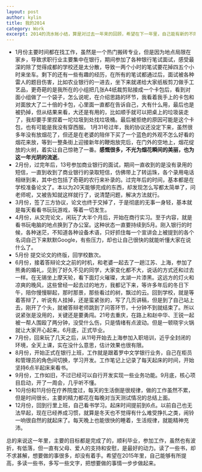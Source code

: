 ```yaml
---
layout: post
author: kylin
title: 我的2014
category: Work
excerpt: 2014的流水帐小结，算是对过去一年来的回顾，希望在下一年里，自己能有新的不同。
---
```

- 1月份主要时间都在找工作，虽然是一个热门搬砖专业，但是因为地点局限在家乡，导致求职行业主要集中在银行，期间参加了各种银行笔试面试，感受最深的除了觉得成都的学校还是太分散，导致一两个小时的笔试要花掉四五个小时来坐车。剩下的还有一些有趣的经历，在所有的笔试都通过后，面试被各种雷人的题目伤害，比如农业银行的一进去，坐下来就递给大家纸板剪刀做手工艺品，更奇葩的是我所在的小组把几张A4纸裁剪贴接成一个卡包后，看到对面小组做了一个袋子，怎么说呢，在介绍思路的环节，我看着我手上的卡包和对面放大了二十倍的卡包，心里面一直都在告诉自己，大有什么用，最后也是被扔掉，但从结果来看，大还是有用的，比如顺手就可以把桌上的垃圾装走了，我却要手里捏着一坨垃圾到处找垃圾桶。最后被拒绝的原因可能是这个卡包，也有可能是我没有穿西服。
1月31号过年，我的协议还没定下来，虽然很多年没有放烟花了，但还是在老婆的陪伴下买了一个蓝色的外观不怎么好看的烟花来放，等到一整条街上迎接新年的鞭炮放完后，在门外的空地上，烟花绽放的火树，着实让自己惊艳了一番。**感慨很多，不光为烟花瞬间的美丽，也为这一年光阴的流逝**。
- 2月份，过完年后，13号参加商业银行的面试，期间一直收到的是没有录用的短信，一直到收到了商业银行的录取短信，仿佛带上了转运珠，各个录用电话相继到来，其中也包括了奇葩的农行来补录的。过完年后的时间，基本都是在学校准备论文了。本以为20天能够完成的东西，却发现怎么写都太简单了，问老师呢，又被告知就这样就行了，说清楚问题，解决方法就行。
- 3月份，签了三方协议，论文也终于交掉了，于是彻底的无事一身轻，基本就是每天看看书玩玩游戏，等着一切发生。
- 4月份，从交完论文，闲玩了大半个月后，开始在商行实习。至于内容，就是看书玩电脑的地点换到了办公室。这种状态一直要持续到5月。刚入银行的时候，各种迷茫，不知道各种设备术语，只好抓住每一个宣讲会上被提到的各个名词自己下来默默Google，有些压力，却也让自己很快的就能听懂大家在说什么了。
- 5月份 提交论文的终版，回学校数次。
- 6月份，接着答辩论文之前的时机，和老婆一起去了一趟江苏、上海，参加了熊勇的婚礼，见到了好久不见的同学，大家变化都不大，说话的方式还和过去一样。在无锡坐上摩天轮，看下面灯火璀璨，太湖一片漆黑。这远方的灯火和凉爽的晚风，这些曾经一起去过的地方，我都记下来，等许多年后的冬日下午，陪你慢慢聊起，那时那景，那些看过的树，飘过的云。回到学校，就是等着答辩了，听说有人挂掉，还是蛮紧张的，写了几页讲稿，但是到了自己站上去，刚开了个头，就被答辩老师跳到了问答环节，十分钟不到就结束了。所以说紧张是没用的，关键还是要勇闯。21号去重庆，在路上和赵中华、王锐一起被一帮人围殴了两分钟，没受什么伤，只是情绪有点波动。但是一顿晓宇火锅就让大家开心起来。6月底，正式毕业。
- 7月份，回来玩了几天之后，从11号开始去上海参加入职培训，近乎全封闭的环境，全天上课，实在没什么意思，估计效果也很有限。
- 8月份，开始正式在银行上班，工作就是跟着罗中文学银行业务，自己在柜员和管理员的角色间切换，学习开发。工作笔记上记录了每天起床的时间，开始坚持6点半起床来看书。
- 9月份，工作如旧，不过已经可以自行开发实现一些业务功能。9月底，核心项目启动，开了一周会，几乎听不懂。
- 10月份和11月份在疗养院度过，每天的生活倒是很规律，做的工作虽然不累，但是时间很长，主要的精力都花在每晚对当天测试情况的总结上面。
- 12月份，回到行里上班，自己看书学习。起床时间提前到6点。以前自己也无法早起，现在已经养成习惯，就算是冬天也不觉得有什么难受挣扎之类，闹铃一响很自然的就起床了。每天晚上也能很快的睡着，生活规律，就能精神充沛。

总的来说这一年里，主要的目标都是完成了的，顺利毕业，参加工作，虽然也有波折，有低落，但一直有父母、爱人的支持和安慰，是最好的动力。读了一些书，却不求甚解，想要做的事很多，却没有着手。希望在2015年里，自己能够有所提高，多读一些书，多写一些文字，把想要做的事情一步步做起来。